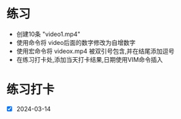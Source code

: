 # 练习

- 创建10条 "video1.mp4"
- 使用命令将 video后面的数字修改为自增数字
- 使用宏命令将 videox.mp4 被双引号包含,并在结尾添加逗号
- 在练习打卡处,添加当天打卡结果,日期使用VIM命令插入

# 练习打卡
- [x] 2024-03-14
